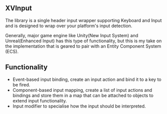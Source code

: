 ## XVInput
The library is a single header input wrapper supporting Keyboard and Input and is designed to wrap over your platform's input detection.

Generally, major game engine like Unity(New Input System) and Unreal(Enhanced Input) has this type of functionality, but this is my take on the implementation that is geared to pair with an Entity Component System (ECS).

## Functionality
- Event-based input binding, create an input action and bind it to a key to be fired.
- Component-based input mapping, create a list of input actions and bindings and store them in a map that can be attached to objects to extend input functionality.
- Input modifier to specialise how the input should be interpreted.



